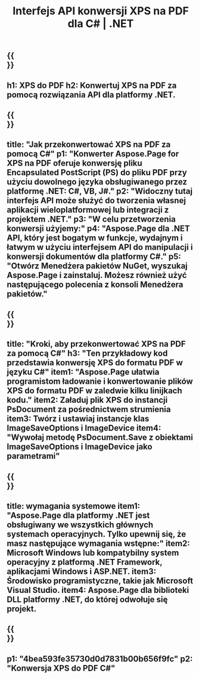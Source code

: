 ﻿---
translation: true
template: /_templates/_conversion-child-net.md
title: Interfejs API konwersji XPS na PDF dla C# |  .NET
url: /net/conversion/xps-to-pdf/
description: Przykładowy kod konwersji XPS na PDF w C#. Użyj przykładowego kodu API dla plików XPS wsadowych do konwersji PDF w VB.NET, Asp.NET lub dowolnej aplikacji opartej na .NET.
informat: XPS
outformat: PDF
otherformats: XPS EPS
---

{{<section banner>}}
---
h1: XPS do PDF
h2: Konwertuj XPS na PDF za pomocą rozwiązania API dla platformy .NET.
---

{{<section overview>}}
---
title: "Jak przekonwertować XPS na PDF za pomocą C#"
p1: "Konwerter Aspose.Page for XPS na PDF oferuje konwersję pliku Encapsulated PostScript (PS) do pliku PDF przy użyciu dowolnego języka obsługiwanego przez platformę .NET: C#, VB, J#."
p2: "Widoczny tutaj interfejs API może służyć do tworzenia własnej aplikacji wieloplatformowej lub integracji z projektem .NET."
p3: "W celu przetworzenia konwersji użyjemy:"
p4: "Aspose.Page dla .NET API, który jest bogatym w funkcje, wydajnym i łatwym w użyciu interfejsem API do manipulacji i konwersji dokumentów dla platformy C#."
p5: "Otwórz Menedżera pakietów NuGet, wyszukaj Aspose.Page i zainstaluj. Możesz również użyć następującego polecenia z konsoli Menedżera pakietów."
---

{{<section feature1>}}
---
title: "Kroki, aby przekonwertować XPS na PDF za pomocą C#"
h3: "Ten przykładowy kod przedstawia konwersję XPS do formatu PDF w języku C#"
item1: "Aspose.Page ułatwia programistom ładowanie i konwertowanie plików XPS do formatu PDF w zaledwie kilku linijkach kodu."
item2: Załaduj plik XPS do instancji PsDocument za pośrednictwem strumienia
item3: Twórz i ustawiaj instancje klas ImageSaveOptions i ImageDevice
item4: "Wywołaj metodę PsDocument.Save z obiektami ImageSaveOptions i ImageDevice jako parametrami"
---

{{<section feature2>}}
---
title: wymagania systemowe
item1: "Aspose.Page dla platformy .NET jest obsługiwany we wszystkich głównych systemach operacyjnych. Tylko upewnij się, że masz następujące wymagania wstępne:"
item2: Microsoft Windows lub kompatybilny system operacyjny z platformą .NET Framework, aplikacjami Windows i ASP.NET.
item3: Środowisko programistyczne, takie jak Microsoft Visual Studio.
item4: Aspose.Page dla biblioteki DLL platformy .NET, do której odwołuje się projekt.
---

{{<section gist>}}
---
p1: "4bea593fe35730d0d7831b00b656f9fc"
p2: "Konwersja XPS do PDF C#"
---
